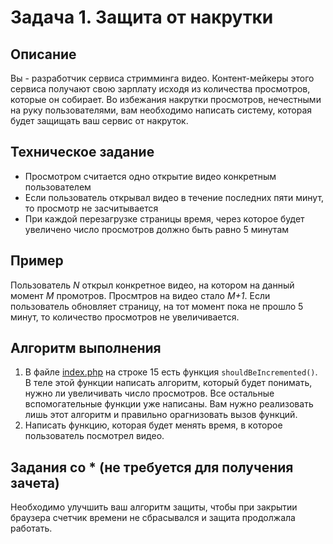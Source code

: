 # Задача 1. Защита от накрутки

## Описание
Вы - разработчик сервиса стримминга видео.
Контент-мейкеры этого сервиса получают свою зарплату исходя из количества просмотров, которые он собирает. 
Во избежания накрутки просмотров, нечестными на руку пользователями, вам необходимо написать систему, 
которая будет защищать ваш сервис от накруток. 

## Техническое задание
* Просмотром считается одно открытие видео конкретным пользователем
* Если пользователь открывал видео в течение последних пяти минут, то просмотр не засчитывается
* При каждой перезагрузке страницы время, через которое будет увеличено число просмотров должно быть равно 5 минутам

## Пример
Пользователь *N* открыл конкретное видео, на котором на данный момент *M* промотров.
Просмтров на видео стало *M+1*. Если пользователь обновляет страницу, на тот момент пока не прошло 5 минут,
то количество просмотров не увеличивается.

## Алгоритм выполнения
1. В файле [index.php](./index.php) на строке 15 есть функция `shouldBeIncremented()`. 
В теле этой функции написать алгоритм, который будет понимать, нужно ли увеличивать число просмотров. 
Все остальные вспомогательные функции уже написаны. Вам нужно реализовать лишь этот алгоритм и
правильно орагнизовать вызов функций. 
2. Написать функцию, которая будет менять время, в которое пользователь посмотрел видео.

## Задания со * (не требуется для получения зачета)
Необходимо улучшить ваш алгоритм защиты, чтобы при закрытии браузера счетчик времени не сбрасывался и
защита продолжала работать. 
